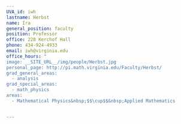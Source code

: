 ```yaml
---
UVA_id: iwh
lastname: Herbst
name: Ira
general_position: faculty
position: Professor
office: 228 Kerchof Hall
phone: 434-924-4933
email: iwh@virginia.edu
office_hours: "
image: __SITE_URL__/img/people/Herbst.jpg
personal_page: http://pi.math.virginia.edu/Faculty/Herbst/
grad_general_areas:
  - analysis
grad_special_areas:
  - math_physics
areas:
  - Mathematical Physics&nbsp;$$\cup$$&nbsp;Applied Mathematics


---
```

